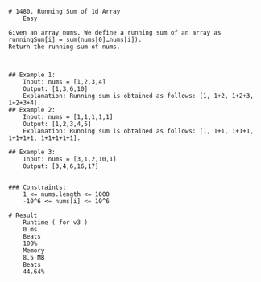     # 1480. Running Sum of 1d Array
        Easy

    Given an array nums. We define a running sum of an array as runningSum[i] = sum(nums[0]…nums[i]).
    Return the running sum of nums.

    

    ## Example 1:
        Input: nums = [1,2,3,4]
        Output: [1,3,6,10]
        Explanation: Running sum is obtained as follows: [1, 1+2, 1+2+3, 1+2+3+4].
    ## Example 2:
        Input: nums = [1,1,1,1,1]
        Output: [1,2,3,4,5]
        Explanation: Running sum is obtained as follows: [1, 1+1, 1+1+1, 1+1+1+1, 1+1+1+1+1].

    ## Example 3:
        Input: nums = [3,1,2,10,1]
        Output: [3,4,6,16,17]


    ### Constraints:
        1 <= nums.length <= 1000
        -10^6 <= nums[i] <= 10^6

    # Result
        Runtime ( for v3 )
        0 ms
        Beats
        100%
        Memory
        8.5 MB
        Beats
        44.64%